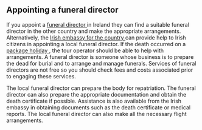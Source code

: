 ##  Appointing a funeral director

If you appoint a [ funeral director ](/en/death/after-a-death/funerals#l47eff)
in Ireland they can find a suitable funeral director in the other country and
make the appropriate arrangements. Alternatively, the [ Irish embassy for the
country ](https://www.ireland.ie/en/dfa/embassies/) can provide help to Irish
citizens in appointing a local funeral director. If the death occurred on a [
package holiday ](/en/consumer/travel/package-holidays/) , the tour operator
should be able to help with arrangements. A funeral director is someone whose
business is to prepare the dead for burial and to arrange and manage funerals.
Services of funeral directors are not free so you should check fees and costs
associated prior to engaging these services.

The local funeral director can prepare the body for repatriation. The funeral
director can also prepare the appropriate documentation and obtain the death
certificate if possible. Assistance is also available from the Irish embassy
in obtaining documents such as the death certificate or medical reports. The
local funeral director can also make all the necessary flight arrangements.

